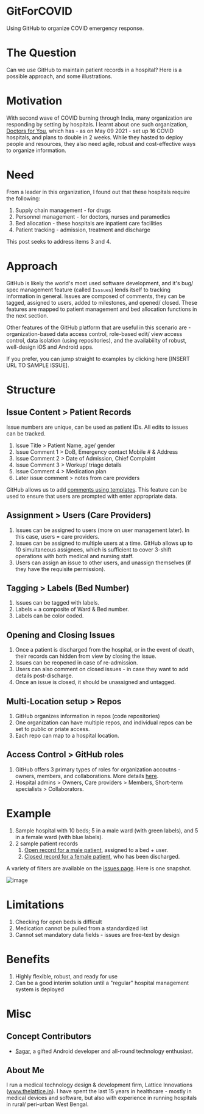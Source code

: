 # GitForCOVID
Using GitHub to organize COVID emergency response.


# The Question
Can we use GitHub to maintain patient records in a hospital? Here is a possible approach, and some illustrations.


# Motivation
With second wave of COVID burning through India, many organization are responding by setting by hospitals. I learnt about one such organization, [Doctors for You](https://doctorsforyou.org/), which has - as on May 09 2021 - set up 16 COVID hospitals, and plans to double in 2 weeks. While they hasted to deploy people and resources, they also need agile, robust and cost-effective ways to organize information.


# Need
From a leader in this organization, I found out that these hospitals require the following:
1. Supply chain management - for drugs
2. Personnel management - for doctors, nurses and paramedics
3. Bed allocation - these hospitals are inpatient care facilities
4. Patient tracking - admission, treatment and discharge

This post seeks to address items 3 and 4.


# Approach
GitHub is likely the world's most used software development, and it's bug/ spec management feature (called `Isssues`) lends itself to tracking information in general. Issues are composed of comments, they can be tagged, assigned to users, added to milestones, and opened/ closed. These features are mapped to patient management and bed allocation functions in the next section.

Other features of the GitHub platform that are useful in this scenario are - organization-based data access control, role-based edit/ view access control, data isolation (using repositories), and the availabiilty of robust, well-design iOS and Android apps.

If you prefer, you can jump straight to examples by clicking here [INSERT URL TO SAMPLE ISSUE].


# Structure
## Issue Content > Patient Records
Issue numbers are unique, can be used as patient IDs. All edits to issues can be tracked. 
1. Issue Title > Patient Name, age/ gender
2. Issue Comment 1 > DoB, Emergency contact Mobile # & Address
3. Issue Comment 2 > Date of Admission, Chief Complaint
4. Issue Comment 3 > Workup/ triage details
5. Issue Comment 4 > Medication plan
6. Later issue comment > notes from care providers 

GitHub allows us to add [comments using templates](https://docs.github.com/en/communities/using-templates-to-encourage-useful-issues-and-pull-requests/about-issue-and-pull-request-templates). This feature can be used to ensure that users are prompted with enter appropriate data.


## Assignment > Users (Care Providers)
1. Issues can be assigned to users (more on user management later). In this case, users = care providers. 
2. Issues can be assigned to multiple users at a time. GitHub allows up to 10 simultaneous assignees, which is sufficient to cover 3-shift operations with both medical and nursing staff.
3. Users can assign an issue to other users, and unassign themselves (if they have the requisite permission). 

## Tagging > Labels (Bed Number)
1. Issues can be tagged with labels. 
2. Labels = a composite of Ward & Bed number.
3. Labels can be color coded.

## Opening and Closing Issues
1. Once a patient is discharged from the hospital, or in the event of death, their records can hidden from view by closing the issue.
2. Issues can be reopened in case of re-admission.
3. Users can also comment on closed issues - in case they want to add details post-discharge.
4. Once an issue is closed, it should be unassigned and untagged.

## Multi-Location setup > Repos
1. GitHub organizes information in repos (code repositories)
2. One organization can have multiple repos, and individual repos can be set to public or priate access.
3. Each repo can map to a hospital location.   

## Access Control > GitHub roles
1. GitHub offers 3 primary types of roles for organization accoutns - owners, members, and collaborations. More details [here](https://docs.github.com/en/organizations/managing-peoples-access-to-your-organization-with-roles/permission-levels-for-an-organization).
2. Hospital admins > Owners, Care providers > Members, Short-term specialists > Collaborators.


# Example
1. Sample hospital with 10 beds; 5 in a male ward (with green labels), and 5 in a female ward (with blue labels).
2. 2 sample patient records
    1. [Open record for a male patient](https://github.com/soura-b/GitForCOVID/issues/1), assigned to a bed + user.
    2. [Closed record for a female patient](https://github.com/soura-b/GitForCOVID/issues/2), who has been discharged.

A variety of filters are available on the [issues page](https://github.com/soura-b/GitForCOVID/issues). Here is one snapshot. 

![image](https://user-images.githubusercontent.com/20471068/117576392-758b1700-b103-11eb-8a2e-9fadfa252981.png)


# Limitations
1. Checking for open beds is difficult
2. Medication cannot be pulled from a standardized list
3. Cannot set mandatory data fields - issues are free-text by design


# Benefits
1. Highly flexible, robust, and ready for use
2. Can be a good interim solution until a "regular" hospital management system is deployed


# Misc
## Concept Contributors
- [Sagar](https://github.com/sagar15795), a gifted Android developer and all-round technology enthusiast.

## About Me
I run a medical technology design & development firm, Lattice Innovations (www.thelattice.in). I have spent the last 15 years in healthcare - mostly in medical devices and software, but also with experience in running hospitals in rural/ peri-urban West Bengal. 
